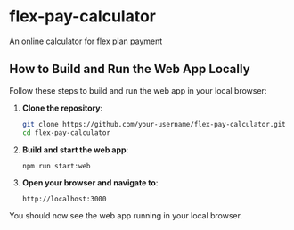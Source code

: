 # flex-pay-calculator
An online calculator for flex plan payment

## How to Build and Run the Web App Locally

Follow these steps to build and run the web app in your local browser:

1. **Clone the repository**:
    ```bash
    git clone https://github.com/your-username/flex-pay-calculator.git
    cd flex-pay-calculator
    ```

2. **Build and start the web app**:
    ```bash
    npm run start:web
    ```

3. **Open your browser and navigate to**:
    ```
    http://localhost:3000
    ```

You should now see the web app running in your local browser.
